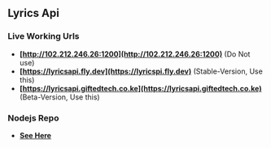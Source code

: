 ## Lyrics Api

### Live Working Urls
- **[http://102.212.246.26:1200](http://102.212.246.26:1200)** (Do Not use)
- **[https://lyricsapi.fly.dev](https://lyricspi.fly.dev)** (Stable-Version, Use this)
- **[https://lyricsapi.giftedtech.co.ke](https://lyricsapi.giftedtech.co.ke)** (Beta-Version, Use this)

### Nodejs Repo
- **[See Here](https://github.com/mauricegift/lyricsapi-js)**

